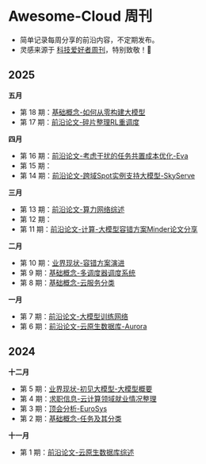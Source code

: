 # Awesome-Cloud 周刊

* 简单记录每周分享的前沿内容，不定期发布。
* 灵感来源于 [科技爱好者周刊](https://github.com/ruanyf/weekly)，特别致敬！🫡

## 2025

**五月**
* 第 18 期：[基础概念-如何从零构建大模型](./issue-18.md)
* 第 17 期：[前沿论文-碎片整理RL重调度](./issue-17.md)

**四月**
* 第 16 期：[前沿论文-考虑干扰的任务共置成本优化-Eva](./issue-16.md)
* 第 15 期：
* 第 14 期：[前沿论文-跨域Spot实例支持大模型-SkyServe](./issue-14.md)

**三月**
* 第 13 期：[前沿论文-算力网络综述](./issue-13.md)
* 第 12 期：
* 第 11 期：[前沿论文-计算-大模型容错方案Minder论文分享](./issue-11.md)

**二月**
* 第 10 期：[业界现状-容错方案演进](./issue-10.md)
* 第 9 期：[基础概念-多调度器调度系统](./issue-9.md)
* 第 8 期：[基础概念-云服务分类](./issue-8.md)

**一月**
* 第 7 期：[前沿论文-大模型训练网络](./issue-7.md)
* 第 6 期：[前沿论文-云原生数据库-Aurora](./issue-6.md)

## 2024

**十二月**
* 第 5 期：[业界现状-初见大模型-大模型概要](./issue-5.md)
* 第 4 期：[求职信息-云计算领域就业情况整理](./issue-4.md)
* 第 3 期：[顶会分析-EuroSys](./issue-3.md)
* 第 2 期：[基础概念-任务及其分类](./issue-2.md)

**十一月**
* 第 1 期：[前沿论文-云原生数据库综述](./issue-1.md)
